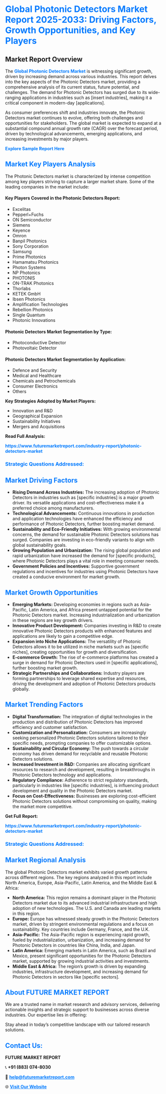 <h1 style="color: #007BFF;">Global Photonic Detectors Market Report 2025-2033: Driving Factors, Growth Opportunities, and Key Players</h1>

<section id="overview">
<h2>Market Report Overview</h2>
<p>The <a href="https://www.futuremarketreport.com/industry-report/photonic-detectors-market" style="color: #007BFF; text-decoration: none;"><strong>Global Photonic Detectors Market</strong></a> is witnessing significant growth, driven by increasing demand across various industries. This report delves into the key aspects of the Photonic Detectors market, providing a comprehensive analysis of its current status, future potential, and challenges. The demand for Photonic Detectors has surged due to its wide-ranging applications in industries such as [insert industries], making it a critical component in modern-day [applications].</p>
<p>As consumer preferences shift and industries innovate, the Photonic Detectors market continues to evolve, offering both challenges and opportunities for stakeholders. The global market is expected to expand at a substantial compound annual growth rate (CAGR) over the forecast period, driven by technological advancements, emerging applications, and increasing investments by major players.</p>
</section>

<section id="overview">
<p><a href="https://www.futuremarketreport.com/request-sample/reportId=76045" style="color: #007BFF; text-decoration: none;"><strong>Explore Sample Report Here</strong></a></p>
</section>

<section id="key-players">
<h2 style="color: #007BFF;">Market Key Players Analysis</h2>
<p>The Photonic Detectors market is characterized by intense competition among key players striving to capture a larger market share. Some of the leading companies in the market include:</p>
<h4>Key Players Covered in the Photonic Detectors Report:</h4>
<ul><li>Excelitas</li><li>Pepperl+Fuchs</li><li>ON Semiconductor</li><li>Siemens</li><li>Keyence</li><li>Omron</li><li>Banpil Photonics</li><li>Sony Corporation</li><li>Samsung</li><li>Prime Photonics</li><li>Hamamatsu Photonics</li><li>Photon Systems</li><li>NP Photonics</li><li>PHOTONIS</li><li>ON-TRAK Photonics</li><li>Thorlabs</li><li>KETEK GmbH</li><li>Ibsen Photonics</li><li>Amplification Technologies</li><li>Rebellion Photonics</li><li>Single Quantum</li><li>Photonic Innovations</li></ul>
<h4>Photonic Detectors Market Segmentation by Type:</h4>
<ul><li>Photoconductive Detector</li><li>Photovoltaic Detector</li></ul>

<h4>Photonic Detectors Market Segmentation by Application:</h4>
<ul><li>Defence and Security</li><li>Medical and Healthcare</li><li>Chemicals and Petrochemicals</li><li>Consumer Electronics</li><li>Others</li></ul>
<p><strong>Key Strategies Adopted by Market Players:</strong></p>
<ul>
<li>Innovation and R&D</li>
<li>Geographical Expansion</li>
<li>Sustainability Initiatives</li>
<li>Mergers and Acquisitions</li>
</ul>
</section>

<section>
<p><strong>Read Full Analysis: </strong></p><a href="https://www.futuremarketreport.com/industry-report/photonic-detectors-market" style="color: #007BFF; text-decoration: none;"><strong>https://www.futuremarketreport.com/industry-report/photonic-detectors-market</strong></a>
<h3 style="color: #007BFF;">Strategic Questions Addressed:</h3>
</section>

<section id="driving-factors">
<h2 style="color: #007BFF;">Market Driving Factors</h2>
<ul>
<li><strong>Rising Demand Across Industries:</strong> The increasing adoption of Photonic Detectors in industries such as [specific industries] is a major growth driver. Its versatile applications and cost-effectiveness make it a preferred choice among manufacturers.</li>
<li><strong>Technological Advancements:</strong> Continuous innovations in production and application technologies have enhanced the efficiency and performance of Photonic Detectors, further boosting market demand.</li>
<li><strong>Sustainability and Eco-Friendly Initiatives:</strong> With growing environmental concerns, the demand for sustainable Photonic Detectors solutions has surged. Companies are investing in eco-friendly variants to align with global sustainability goals.</li>
<li><strong>Growing Population and Urbanization:</strong> The rising global population and rapid urbanization have increased the demand for [specific products], where Photonic Detectors plays a vital role in meeting consumer needs.</li>
<li><strong>Government Policies and Incentives:</strong> Supportive government regulations and incentives for industries using Photonic Detectors have created a conducive environment for market growth.</li>
</ul>
</section>

<section id="growth-opportunities">
<h2 style="color: #007BFF;">Market Growth Opportunities</h2>
<ul>
<li><strong>Emerging Markets:</strong> Developing economies in regions such as Asia-Pacific, Latin America, and Africa present untapped potential for the Photonic Detectors market. Increasing industrialization and urbanization in these regions are key growth drivers.</li>
<li><strong>Innovative Product Development:</strong> Companies investing in R&D to create innovative Photonic Detectors products with enhanced features and applications are likely to gain a competitive edge.</li>
<li><strong>Expansion into Niche Applications:</strong> The versatility of Photonic Detectors allows it to be utilized in niche markets such as [specific niches], creating opportunities for growth and diversification.</li>
<li><strong>E-commerce Growth:</strong> The rise of e-commerce platforms has created a surge in demand for Photonic Detectors used in [specific applications], further boosting market growth.</li>
<li><strong>Strategic Partnerships and Collaborations:</strong> Industry players are forming partnerships to leverage shared expertise and resources, driving the development and adoption of Photonic Detectors products globally.</li>
</ul>
</section>

<section id="trending-factors">
<h2 style="color: #007BFF;">Market Trending Factors</h2>
<ul>
<li><strong>Digital Transformation:</strong> The integration of digital technologies in the production and distribution of Photonic Detectors has improved efficiency and customer satisfaction.</li>
<li><strong>Customization and Personalization:</strong> Consumers are increasingly seeking personalized Photonic Detectors solutions tailored to their specific needs, prompting companies to offer customizable options.</li>
<li><strong>Sustainability and Circular Economy:</strong> The push towards a circular economy has driven demand for recyclable and reusable Photonic Detectors solutions.</li>
<li><strong>Increased Investment in R&D:</strong> Companies are allocating significant resources to research and development, resulting in breakthroughs in Photonic Detectors technology and applications.</li>
<li><strong>Regulatory Compliance:</strong> Adherence to strict regulatory standards, particularly in industries like [specific industries], is influencing product development and quality in the Photonic Detectors market.</li>
<li><strong>Focus on Cost-Effectiveness:</strong> Businesses are exploring cost-efficient Photonic Detectors solutions without compromising on quality, making the market more competitive.</li>
</ul>
</section>

<section>
<p><strong>Get Full Report: </strong></p><a href="https://www.futuremarketreport.com/industry-report/photonic-detectors-market" style="color: #007BFF; text-decoration: none;"><strong>https://www.futuremarketreport.com/industry-report/photonic-detectors-market</strong></a>
<h3 style="color: #007BFF;">Strategic Questions Addressed:</h3>
</section>


<section id="regional-analysis">
<h2 style="color: #007BFF;">Market Regional Analysis</h2>
<p>The global Photonic Detectors market exhibits varied growth patterns across different regions. The key regions analyzed in this report include North America, Europe, Asia-Pacific, Latin America, and the Middle East & Africa:</p>
<ul>
<li><strong>North America:</strong> This region remains a dominant player in the Photonic Detectors market due to its advanced industrial infrastructure and high adoption of new technologies. The U.S. and Canada are leading markets in this region.</li>
<li><strong>Europe:</strong> Europe has witnessed steady growth in the Photonic Detectors market, driven by stringent environmental regulations and a focus on sustainability. Key countries include Germany, France, and the U.K.</li>
<li><strong>Asia-Pacific:</strong> The Asia-Pacific region is experiencing rapid growth, fueled by industrialization, urbanization, and increasing demand for Photonic Detectors in countries like China, India, and Japan.</li>
<li><strong>Latin America:</strong> Emerging markets in Latin America, such as Brazil and Mexico, present significant opportunities for the Photonic Detectors market, supported by growing industrial activities and investments.</li>
<li><strong>Middle East & Africa:</strong> The region’s growth is driven by expanding industries, infrastructure development, and increasing demand for Photonic Detectors in sectors like [specific sectors].</li>
</ul>
</section>

<footer>
<h2 style="color: #007BFF;">About FUTURE MARKET REPORT</h2>
<p>We are a trusted name in market research and advisory services, delivering actionable insights and strategic support to businesses across diverse industries. Our expertise lies in offering:</p>

<p>Stay ahead in today’s competitive landscape with our tailored research solutions.</p>

<h2 style="color: #007BFF;">Contact Us:</h2>
<p><strong>FUTURE MARKET REPORT</strong></p>
<p>📞 <strong>+91 (883) 074-8030</strong></p>
<p>📧 <strong><a href="mailto:help@futuremarketreport.com" style="color: #007BFF;">help@futuremarketreport.com</a></strong></p>
<p>🌐 <strong><a href="https://www.futuremarketreport.com/" style="color: #007BFF;">Visit Our Website</a></strong></p>
</footer>